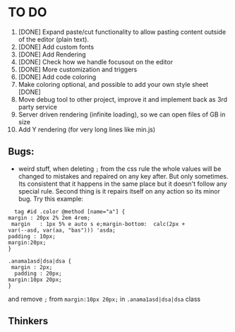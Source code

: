 # TO DO

1. [DONE] Expand paste/cut functionality to allow pasting content outside of the editor (plain text).
2. [DONE] Add custom fonts
3. [DONE] Add Rendering
4. [DONE] Check how we handle focusout on the editor
5. [DONE] More customization and triggers
6. [DONE] Add code coloring 
7. Make coloring optional, and possible to add your own style sheet [DONE]
8. Move debug tool to other project, improve it and implement back as 3rd party service
9. Server driven rendering (infinite loading), so we can open files of GB in size
10. Add Y rendering (for very long lines like min.js)


## Bugs:
- weird stuff, when deleting `;` from the css rule the whole values will be changed to mistakes and repaired on any key after.
  But only sometimes. Its consistent that it happens in the same place but it doesn't follow any special rule. Second thing is it repairs itself on any action so its minor bug.
  Try this example:

```
  tag #id .color @method [name="a"] {
margin : 20px 2% 2em 4rem;
 margin   : 1px 5% e auto s e;margin-bottom:  calc(2px +
var(--asd, var(aa, "bas"))) 'asda;
padding : 10px;
margin:20px;
}

.anama1asd|dsa|dsa {
 margin : 2px;
  padding : 20px;
margin:10px 20px;
}
```

and remove `;` from `margin:10px 20px;` in `.anama1asd|dsa|dsa` class


## Thinkers

